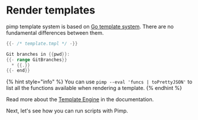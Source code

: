 # Render templates

pimp template system is based on [Go template system](https://golang.org/pkg/text/template/). There are no fundamental differences between them.

```go
{{- /* template.tmpl */ -}}

Git branches in {{pwd}}:
{{- range GitBranches}}
  * {{.}}
{{- end}}
```

{% hint style="info" %}
You can use `pimp --eval 'funcs | toPrettyJSON'` to list all the functions available when rendering a template.
{% endhint %}

Read more about the [Template Engine](../user-guide/template-engine.md) in the documentation.

Next, let's see how you can run scripts with Pimp.

